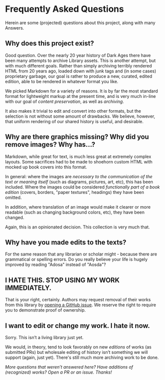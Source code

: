 # Frequently Asked Questions

Herein are some (projected) questions about this project, along with many Answers.

## Why does this project exist?

Good question. Over the nearly 20 year history of Dark Ages there have been
many attempts to archive Library assets. This is another attempt, but with much
different goals. Rather than simply archiving terribly rendered HTML from 20
years ago, loaded down with junk tags and (in some cases) proprietary garbage,
our goal is rather to produce a new, curated, edited edition, able to be
rendered in whatever format you like.

We picked Markdown for a variety of reasons. It is by far the most standard
format for lightweight markup at the present time, and is very much in-line
with our goal of *content preservation*, as well as *archiving*.

It also makes it trivial to edit and convert into other formats, but the
selection is not without some amount of drawbacks. We believe, however, that
uniform rendering of our shared history is useful, and desirable.

## Why are there graphics missing? Why did you remove images? Why has...?

Markdown, while great for text, is much less great at extremely complex
layouts. Some sacrifices had to be made to shoehorn custom HTML with mocked up
book covers into this format.

In general: where the images are *necessary to the communication of the text
or meaning itself* (such as diagrams, pictures, art, etc), this has been included. 
Where the images could be considered *functionally part of a book edition* (covers, borders,
"paper textures", headings) they have been omitted.

In addition, where translation of an image would make it clearer or more
readable (such as changing background colors, etc), they have been changed.

Again, this is an opinionated decision. This collection is very much that.

## Why have you made edits to the texts?

For the same reason that any librarian or scholar might - because there are
grammatical or spelling errors. Do you really believe your life is hugely
improved by reading "Adosa" instead of "Aosda"?

## I HATE THIS. STOP USING MY WORK IMMEDIATELY.

That is your right, certainly. Authors may request removal of their works from
this library by
[opening a GitHub issue](https://github.com/hybrasyl/loures/issues). We reserve
the right to require you to demonstrate proof of ownership.

## I want to edit or change my work. I hate it now.

Sorry. This isn’t a living library just yet.

We would, in theory, tend to look favorably on new *editions* of works (as
submitted PRs) but wholesale editing of history isn’t something we will
support (again, just yet). There's still much more archiving work to be done.

_More questions that weren’t answered here? Have additions of (recognized)
works? Open a PR or an issue. Thanks!_





